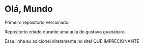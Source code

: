 # Olá, Mundo
Primeiro repositorio vercionado 

Repositorio criado durante uma aula do gustavo guanabara 

Essa linha eu adicionei diretamente no site! QUE IMPRECIONANTE 
